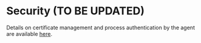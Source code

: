 # Security (TO BE UPDATED)

Details on certificate management and process authentication by the agent are available [here](/src/control/security/README.md).
